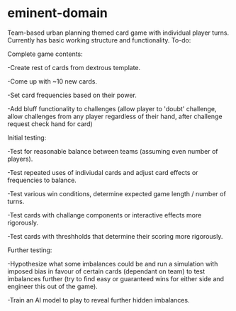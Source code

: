# eminent-domain

Team-based urban planning themed card game with individual player turns. Currently has basic working structure and functionality. To-do:



Complete game contents:

-Create rest of cards from dextrous template.

-Come up with ~10 new cards.

-Set card frequencies based on their power.

-Add bluff functionality to challenges (allow player to 'doubt' challenge, allow challenges from
any player regardless of their hand, after challenge request check hand for card)



Initial testing:

-Test for reasonable balance between teams (assuming even number of players).

-Test repeated uses of indiviudal cards and adjust card effects or frequencies to balance.

-Test various win conditions, determine expected game length / number of turns.

-Test cards with challange components or interactive effects more rigorously.

-Test cards with threshholds that determine their scoring  more rigorously.



Further testing:

-Hypothesize what some imbalances could be and run a simulation with imposed bias in favour of certain cards (dependant on team) to test imbalances further (try to find easy or guaranteed wins for either side and engineer this out of the game).

-Train an AI model to play to reveal further hidden imbalances.

